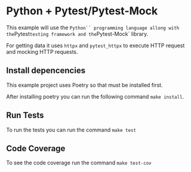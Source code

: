 # Python + Pytest/Pytest-Mock

This example will use the ` Python`` programming language allong with the
`Pytest`testing framework and the`Pytest-Mock` library.

For getting data it uses `httpx` and `pytest_httpx` to execute HTTP request
and mocking HTTP requests.

## Install depencencies

This example project uses Poetry so that must be installed first.

After installing poetry you can run the following command `make install`.

## Run Tests

To run the tests you can run the command `make test`

## Code Coverage

To see the code coverage run the command `make test-cov`
